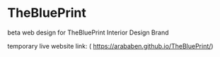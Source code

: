 # TheBluePrint
beta web design for TheBluePrint Interior Design Brand

temporary live website link: ( https://arababen.github.io/TheBluePrint/)
